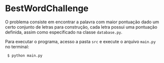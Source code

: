 # BestWordChallenge

O problema consiste em encontrar a palavra com maior pontuação dado um certo conjunto de letras para construção, cada letra possui uma pontuação definida, assim como especificado na classe `database.py`.

Para executar o programa, acesso a pasta `src` e execute o arquivo `main.py` no terminal:

` $ python main.py` 
